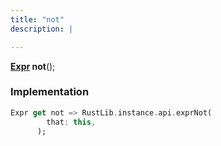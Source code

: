```yaml
---
title: "not"
description: |

---
```

<span class="dart-code"><strong>[Expr] not</strong>();</span>


### Implementation
```dart
Expr get not => RustLib.instance.api.exprNot(
        that: this,
      );
```

[Expr]: /reference/classes/expr